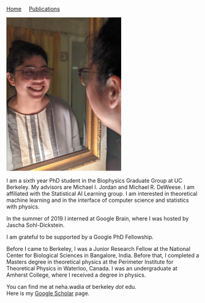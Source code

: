 [Home](/index.md) &nbsp; &nbsp; [Publications](/publications.md)

<img src="/neha_mirror_portrait.jpg" width="300" height="400" />

I am a sixth year PhD student in the Biophysics Graduate Group at UC Berkeley. My advisors are Michael I. Jordan and Michael R. DeWeese. I am affiliated with the Statistical AI Learning group. I am interested in theoretical machine learning and in the interface of computer science and statistics with physics.

In the summer of 2019 I interned at Google Brain, where I was hosted by Jascha Sohl-Dickstein.

I am grateful to be supported by a Google PhD Fellowship.

Before I came to Berkeley, I was a Junior Research Fellow at the National Center for Biological Sciences in Bangalore, India. Before that, I completed a Masters degree in theoretical physics at the Perimeter Institute for Theoretical Physics in Waterloo, Canada. I was an undergraduate at Amherst College, where I received a degree in physics.

You can find me at neha.wadia _at_ berkeley _dot_ edu.\
Here is my [Google Scholar](https://scholar.google.com/citations?hl=en&user=5qC5g3MAAAAJ) page.
